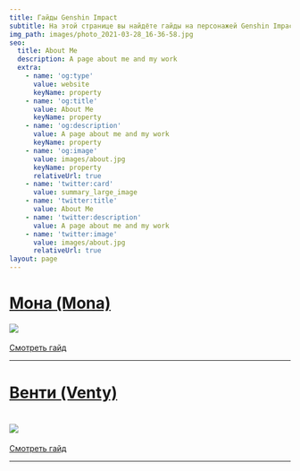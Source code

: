 ```yaml
---
title: Гайды Genshin Impact
subtitle: На этой странице вы найдёте гайды на персонажей Genshin Impact
img_path: images/photo_2021-03-28_16-36-58.jpg
seo:
  title: About Me
  description: A page about me and my work
  extra:
    - name: 'og:type'
      value: website
      keyName: property
    - name: 'og:title'
      value: About Me
      keyName: property
    - name: 'og:description'
      value: A page about me and my work
      keyName: property
    - name: 'og:image'
      value: images/about.jpg
      keyName: property
      relativeUrl: true
    - name: 'twitter:card'
      value: summary_large_image
    - name: 'twitter:title'
      value: About Me
    - name: 'twitter:description'
      value: A page about me and my work
    - name: 'twitter:image'
      value: images/about.jpg
      relativeUrl: true
layout: page
---
```

# [Мона (Mona)](https://pleasant-primrose-07863.netlify.app/posts/mona/)

#### ![](/images/incredible-coriander.jpg)

[Смотреть гайд](https://pleasant-primrose-07863.netlify.app/posts/mona/)

***

# [Венти (Venty)](https://pleasant-primrose-07863.netlify.app/posts/venty/)

# ![](/images/marvelous-spinach.jpg)

[Смотреть гайд](https://pleasant-primrose-07863.netlify.app/posts/venty/)

***
